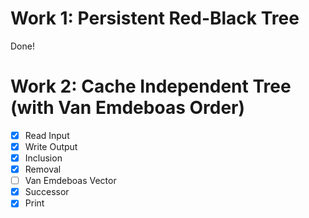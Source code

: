 # Work 1: Persistent Red-Black Tree

Done!

# Work 2: Cache Independent Tree (with Van Emdeboas Order)
 
- [x] Read Input
- [x] Write Output
- [x] Inclusion
- [x] Removal
- [ ] Van Emdeboas Vector
- [x] Successor
- [x] Print
